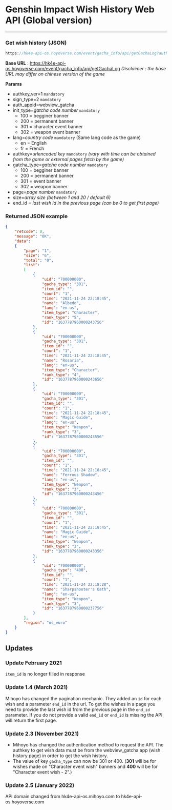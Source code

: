 # Genshin Impact Wish History Web API (Global version)

---

### Get wish history (JSON)

```jsx
https://hk4e-api-os.hoyoverse.com/event/gacha_info/api/getGachaLog?authkey_ver=1&sign_type=2&auth_appid=webview_gacha&init_type=301&lang=en&authkey=XXXXXXXXXXXXXXXXXXXXXXXXXXXXXX&gacha_type=301&page=1&size=6&end_id=0
```

**Base URL** : https://hk4e-api-os.hoyoverse.com/event/gacha_info/api/getGachaLog
*Disclaimer : the base URL may differ on chinese version of the game*

**Params**

- authkey_ver=1 `mandatory`
- sign_type=2 `mandatory`
- auth_appid=webview_gatcha
- init_type=*gatcha code number* `mandatory`
    - 100 = begginer banner
    - 200 = permanent banner
    - 301 = character event banner
    - 302 = weapon event banner
- lang=*country code* `mandatory` (Same lang code as the game)
    - en = English
    - fr = French
- authkey=*urlencoded* *key* `mandatory` *(vary with time can be obtained from the game or external pages fetch by the game)*
- gatcha_type=*gatcha code number* `mandatory`
    - 100 = begginer banner
    - 200 = permanent banner
    - 301 = event banner
    - 302 = weapon banner
- page=*page number* `mandatory`
- size=*array size (between 1 and 20 / default 6)*
- end_id = *last wish id in the previous page (can be 0 to get first page)*

### **Returned JSON example**

```json
{
    "retcode": 0,
    "message": "OK",
    "data":
    {
        "page": "1",
        "size": "6",
        "total": "0",
        "list":
        [
            {
                "uid": "700000000",
                "gacha_type": "301",
                "item_id": "",
                "count": "1",
                "time": "2021-11-24 22:18:45",
                "name": "Albedo",
                "lang": "en-us",
                "item_type": "Character",
                "rank_type": "5",
                "id": "1637787960000243756"
            },
            {
                "uid": "700000000",
                "gacha_type": "301",
                "item_id": "",
                "count": "1",
                "time": "2021-11-24 22:18:45",
                "name": "Rosaria",
                "lang": "en-us",
                "item_type": "Character",
                "rank_type": "4",
                "id": "1637787960000243656"
            },
            {
                "uid": "700000000",
                "gacha_type": "301",
                "item_id": "",
                "count": "1",
                "time": "2021-11-24 22:18:45",
                "name": "Magic Guide",
                "lang": "en-us",
                "item_type": "Weapon",
                "rank_type": "3",
                "id": "1637787960000243556"
            },
            {
                "uid": "700000000",
                "gacha_type": "301",
                "item_id": "",
                "count": "1",
                "time": "2021-11-24 22:18:45",
                "name": "Ferrous Shadow",
                "lang": "en-us",
                "item_type": "Weapon",
                "rank_type": "3",
                "id": "1637787960000243456"
            },
            {
                "uid": "700000000",
                "gacha_type": "301",
                "item_id": "",
                "count": "1",
                "time": "2021-11-24 22:18:45",
                "name": "Magic Guide",
                "lang": "en-us",
                "item_type": "Weapon",
                "rank_type": "3",
                "id": "1637787960000243356"
            },
            {
                "uid": "700000000",
                "gacha_type": "400",
                "item_id": "",
                "count": "1",
                "time": "2021-11-24 22:18:28",
                "name": "Sharpshooter's Oath",
                "lang": "en-us",
                "item_type": "Weapon",
                "rank_type": "3",
                "id": "1637787960000237756"
            }
        ],
        "region": "os_euro"
    }
}
```
## Updates

### Update February 2021 
`item_id` is no longer filled in response

### Update 1.4 (March 2021)
Mihoyo has changed the pagination mechanic. They added an `id` for each wish and a parameter `end_id` in the url. To get the wishes in a page you need to provide the last wish id from the previous page in the `end_id` parameter. If you do not provide a valid `end_id` or `end_id` is missing the API will return the first page.

### Update 2.3 (November 2021)
- Mihoyo has changed the authentication method to request the API. The authkey to get wish data must be from the webview_gatcha app (wish history page) in order to get the wish history.
- The value of key `gacha_type` can now be 301 or 400. (**301** will be for wishes made on "Character event wish" banners and **400** will be for "Character event wish - 2".)

### Update 2.5 (January 2022)
API domain changed from hk4e-api-os.mihoyo.com to hk4e-api-os.hoyoverse.com
